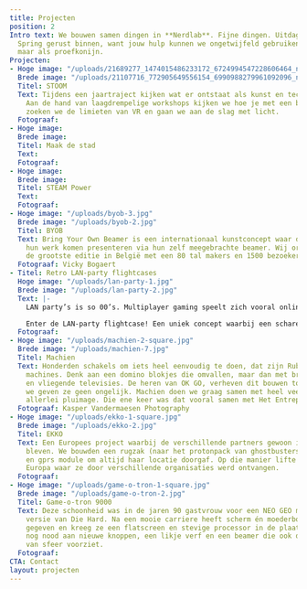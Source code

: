 ```yaml
---
title: Projecten
position: 2
Intro text: We bouwen samen dingen in **Nerdlab**. Fijne dingen. Uitdagende dingen.
  Spring gerust binnen, want jouw hulp kunnen we ongetwijfeld gebruiken! Al was het
  maar als proefkonijn.
Projecten:
- Hoge image: "/uploads/21689277_1474015486233172_6724994547228606464_n.jpg"
  Brede image: "/uploads/21107716_772905649556154_6990988279961092096_n.jpg"
  Titel: STOOM
  Text: Tijdens een jaartraject kijken wat er ontstaat als kunst en technologie botsen.
    Aan de hand van laagdrempelige workshops kijken we hoe je met een beamer kan mappen,
    zoeken we de limieten van VR en gaan we aan de slag met licht.
  Fotograaf: 
- Hoge image: 
  Brede image: 
  Titel: Maak de stad
  Text: 
  Fotograaf: 
- Hoge image: 
  Brede image: 
  Titel: STEAM Power
  Text: 
  Fotograaf: 
- Hoge image: "/uploads/byob-3.jpg"
  Brede image: "/uploads/byob-2.jpg"
  Titel: BYOB
  Text: Bring Your Own Beamer is een internationaal kunstconcept waar digitale makers
    hun werk komen presenteren via hun zelf meegebrachte beamer. Wij organiseren jaarlijks
    de grootste editie in België met een 80 tal makers en 1500 bezoekers.
  Fotograaf: Vicky Bogaert
- Titel: Retro LAN-party flightcases
  Hoge image: "/uploads/lan-party-1.jpg"
  Brede image: "/uploads/lan-party-2.jpg"
  Text: |-
    LAN party’s is so 00’s. Multiplayer gaming speelt zich vooral online af en het gezeul met pc’s en schermen is niet echt een beeld om naar uit te kijken. LAN party’s zijn echter ook een bron van pure nostalgie: je favoriete games die je tien jaar (of langer) geleden met je vrienden dat ene weekend eens kon samen spelen.

    Enter de LAN-party flightcase! Een uniek concept waarbij een schare oude pc’s (denk Windows XP) netjes in houten – makkelijk vervoerbare – cases worden gestopt en samen in een grote flightcase de magie van de LAN parties van weleer zal doen herleven! Momenteel zitten we aan ons eerste prototype te werken, maar binnenkort kunnen we daadwerkelijk gaan gamen. Kom gerust eenhandje toesteken!
  Fotograaf: 
- Hoge image: "/uploads/machien-2-square.jpg"
  Brede image: "/uploads/machien-7.jpg"
  Titel: Machien
  Text: Honderden schakels om iets heel eenvoudig te doen, dat zijn Rube Goldberg
    machines. Denk aan een domino blokjes die omvallen, maar dan met brandende koorden
    en vliegende televisies. De heren van OK GO, verheven dit bouwen tot kunst en
    we geven ze geen ongelijk. Machien doen we graag samen met heel veel mensen van
    allerlei pluimage. Die ene keer was dat vooral samen met Het Entrepot.
  Fotograaf: Kasper Vandermaesen Photography
- Hoge image: "/uploads/ekko-1-square.jpg"
  Brede image: "/uploads/ekko-2.jpg"
  Titel: EKKO
  Text: Een Europees project waarbij de verschillende partners gewoon in hun hoofdkwartier
    bleven. We bouwden een rugzak (naar het protonpack van ghostbusters) met een gps-tracker
    en gprs module om altijd haar locatie doorgaf. Op die manier lifte ‘EkkO’ doorheen
    Europa waar ze door verschillende organisaties werd ontvangen.
  Fotograaf: 
- Hoge image: "/uploads/game-o-tron-1-square.jpg"
  Brede image: "/uploads/game-o-tron-2.jpg"
  Titel: Game-o-tron 9000
  Text: Deze schoonheid was in de jaren 90 gastvrouw voor een NEO GEO met de arcade
    versie van Die Hard. Na een mooie carriere heeft scherm én moederbord de geest
    gegeven en kreeg ze een flatscreen en stevige processor in de plaats. Ze heeft
    nog nood aan nieuwe knoppen, een likje verf en een beamer die ook de omgeving
    van sfeer voorziet.
  Fotograaf: 
CTA: Contact
layout: projecten
---
```


